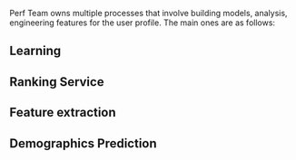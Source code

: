 Perf Team owns multiple processes that involve building models,
analysis, engineering features for the user profile. The main ones are
as follows:

## Learning

## Ranking Service

## Feature extraction

## Demographics Prediction

